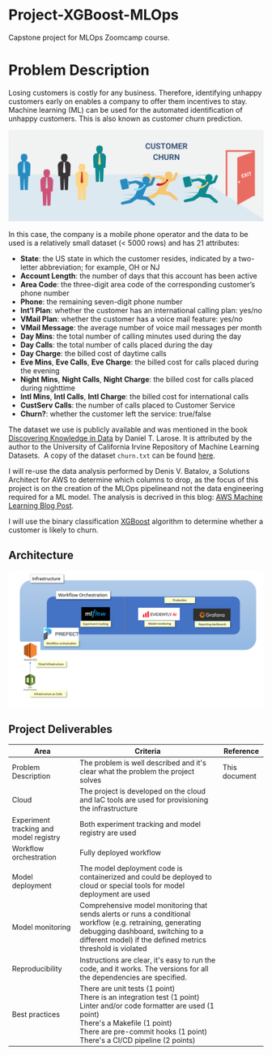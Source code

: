 # Project-XGBoost-MLOps

Capstone project for MLOps Zoomcamp course.

# Problem Description

Losing customers is costly for any business. Therefore, identifying unhappy customers early on enables a company to offer them incentives to stay. Machine learning (ML) can be used for the automated identification of unhappy customers. This is also known as customer churn prediction.

![Customer-Churn](images/Customer-Churn.png)

In this case, the company is a mobile phone operator and the data to be used is a relatively small dataset (< 5000 rows) and has 21 attributes:

- **State**: the US state in which the customer resides, indicated by a two-letter abbreviation; for example, OH or NJ
- **Account Length**: the number of days that this account has been active
- **Area Code**: the three-digit area code of the corresponding customer’s phone number
- **Phone**: the remaining seven-digit phone number
- **Int’l Plan**: whether the customer has an international calling plan: yes/no
- **VMail Plan**: whether the customer has a voice mail feature: yes/no
- **VMail Message**: the average number of voice mail messages per month
- **Day Mins**: the total number of calling minutes used during the day
- **Day Calls**: the total number of calls placed during the day
- **Day Charge**: the billed cost of daytime calls
- **Eve Mins**, **Eve Calls**, **Eve Charge**: the billed cost for calls placed during the evening
- **Night Mins**, **Night Calls**, **Night Charge**: the billed cost for calls placed during nighttime
- **Intl Mins**, **Intl Calls**, **Intl Charge**: the billed cost for international calls
- **CustServ Calls**: the number of calls placed to Customer Service
- **Churn?**: whether the customer left the service: true/false

The dataset we use is publicly available and was mentioned in the book [Discovering Knowledge in Data](https://www.amazon.com/dp/0470908742/) by Daniel T. Larose. It is attributed by the author to the University of California Irvine Repository of Machine Learning Datasets.  A copy of the dataset `churn.txt` can be found [here](https://github.com/BuzzKanga/Project-XGBoost-MLOps/tree/main/data).

I will re-use the data analysis performed by Denis V. Batalov, a Solutions Architect for AWS to determine which columns to drop, as the focus of this project is on the creation of the MLOps pipelineand not the data engineering required for a ML model. The analysis is decrived in this blog: [AWS Machine Learning Blog Post](https://aws.amazon.com/blogs/machine-learning/predicting-customer-churn-with-amazon-machine-learning/).

I will use the binary classification [XGBoost](https://xgboost.readthedocs.io/en/stable/index.html) algorithm to determine whether a customer is likely to churn.

## Architecture

![Architecture](images/Architecture.png)

## Project Deliverables

| Area                                   | Criteria                                                                                                                                                                                                                                        | Reference     |
| -------------------------------------- | ----------------------------------------------------------------------------------------------------------------------------------------------------------------------------------------------------------------------------------------------- | ------------- |
| Problem Description                    | The problem is well described and it's clear what the problem the project solves                                                                                                                                                                | This document |
| Cloud                                  | The project is developed on the cloud and IaC tools are used for provisioning the infrastructure                                                                                                                                                |               |
| Experiment tracking and model registry | Both experiment tracking and model registry are used                                                                                                                                                                                            |               |
| Workflow orchestration                 | Fully deployed workflow                                                                                                                                                                                                                         |               |
| Model deployment                       | The model deployment code is containerized and could be deployed to cloud or special tools for model deployment are used                                                                                                                        |               |
| Model monitoring                       | Comprehensive model monitoring that sends alerts or runs a conditional workflow (e.g. retraining, generating debugging dashboard, switching to a different model) if the defined metrics threshold is violated                                  |               |
| Reproducibility                        | Instructions are clear, it's easy to run the code, and it works. The versions for all the dependencies are specified.                                                                                                                           |               |
| Best practices                         | There are unit tests (1 point)<br/>There is an integration test (1 point)<br/>Linter and/or code formatter are used (1 point)<br/>There's a Makefile (1 point)<br/>There are pre-commit hooks (1 point)<br/>There's a CI/CD pipeline (2 points) |               |
